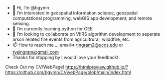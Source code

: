 - 👋 Hi, I’m @bgymn
- 👀 I’m interested in geospatial information science, geospatial computational programming, webGIS app development, and remote sensing.
- 🌱 I’m currently learning python for GEE
- 💞️ I’m looking to collaborate on VIIRS algorithm development to seperate arson related fire events from agricultrural, wilddfire, etc.
- 📫 How to reach me ... email=> tingram2@uccs.edu or tyeingram@gmail.com
- Thanks for stopping by I would love your feedback!
<!---
bgymn/bgymn is a ✨ special ✨ repository because its `README.md` (this file) appears on your GitHub profile.
You can click the Preview link to take a look at your changes.
--->
Check Out my CV/WebPage! https://htmlpreview.github.io/?https://github.com/bgymn/CVwebPage/blob/main/index.html
